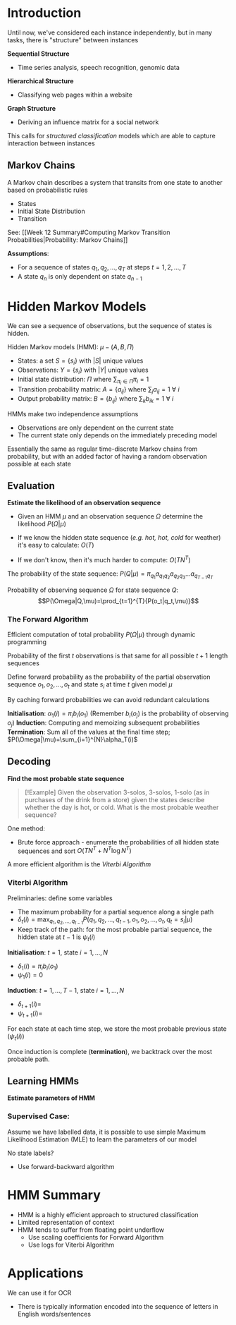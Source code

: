
# Introduction

Until now, we've considered each instance independently, but in many tasks, there is "structure" between instances

**Sequential Structure**
- Time series analysis, speech recognition, genomic data

**Hierarchical Structure**
- Classifying web pages within a website

**Graph Structure**
- Deriving an influence matrix for a social network

This calls for *structured classification* models which are able to capture interaction between instances

## Markov Chains
A Markov chain describes a system that transits from one state to another based on probabilistic rules
- States
- Initial State Distribution
- Transition

See: [[Week 12 Summary#Computing Markov Transition Probabilities|Probability: Markov Chains]]

**Assumptions**:
- For a sequence of states $q_1, q_2,..., q_T$ at steps $t=1,2,...,T$
- A state $q_n$ is only dependent on state $q_{n-1}$

# Hidden Markov Models

We can see a sequence of observations, but the sequence of states is hidden.

Hidden Markov models (HMM): $\mu - (A,B,\Pi)$
- States: a set $S = \{s_i\}$ with $|S|$ unique values
- Observations: $Y = \{s_i\}$ with $|Y|$ unique values
- Initial state distribution: $\Pi \text{ where } \sum_{\pi_{i}\in\Pi}\pi_i = 1$
- Transition probability matrix: $A = \{a_{ij}\} \text{ where } \sum_{j}a_{ij} = 1 \ \forall \ i$
- Output probability matrix: $B = \{b_{ij}\} \text{ where } \sum_{k}b_{ik} = 1 \ \forall \ i$

HMMs make two independence assumptions
- Observations are only dependent on the current state
- The current state only depends on the immediately preceding model

Essentially the same as regular time-discrete Markov chains from probability, but with an added factor of having a random observation possible at each state

## Evaluation
**Estimate the likelihood of an observation sequence**
- Given an HMM $\mu$ and an observation sequence $\Omega$ determine the likelihood $P(\Omega|\mu)$

- If we know the hidden state sequence (*e.g. hot, hot, cold* for weather) it's easy to calculate: $O(T)$
- If we don't know, then it's much harder to compute: $O(TN^T)$

The probability of the state sequence:
$P(Q|\mu)=\pi_{q_1}a_{q_1q_2}a_{q_2q_3}...a_{q_{T-1}q_T}$

Probability of observing sequence $\Omega$ for state sequence $Q$:
$$P(\Omega|Q,\mu)=\prod_{t=1}^{T}{P(o_t|q_t,\mu)}$$
### The Forward Algorithm
Efficient computation of total probability $P(\Omega|\mu)$ through dynamic programming

Probability of the first $t$ observations is that same for all possible $t+1$ length sequences

Define forward probability as the probability of the partial observation sequence $o_1, o_2,...,o_t$ and state $s_i$ at time $t$ given model $\mu$

By caching forward probabilities we can avoid redundant calculations

**Initialisation**: $\alpha_{1}(i) = \pi_ib_i(o_1)$ (Remember $b_i(o_j)$ is the probability of observing $o_j$)
**Induction**: Computing and memoizing subsequent probabilities
**Termination**: Sum all of the values at the final time step; $P(\Omega|\mu)=\sum_{i=1}^{N}\alpha_T(i)$


## Decoding
**Find the most probable state sequence**

>[!Example]
>Given the observation 3-solos, 3-solos, 1-solo (as in purchases of the drink from a store) given the states describe whether the day is hot, or cold. What is the most probable weather sequence?

One method:
- Brute force approach - enumerate the probabilities of all hidden state sequences and sort $O(TN^T + N^T\log N^T)$

A more efficient algorithm is the *Viterbi Algorithm*

### Viterbi Algorithm
Preliminaries: define some variables
- The maximum probability for a partial sequence along a single path
- $\delta_t(i)=\max_{q_1,q_2,...,q_{t-1}}P(q_1,q_2,...,q_{t-1},o_1,o_2,...,o_t,q_t=s_i|\mu)$
- Keep track of the path: for the most probable partial sequence, the hidden state at $t-1$ is $\psi_{t}(i)$

**Initialisation**: $t=1$, state $i=1,...,N$
- $\delta_1(i)=\pi_ib_i(o_1)$
- $\psi_1(i)=0$

**Induction**: $t=1,...,T-1$, state $i=1,...,N$
- $\delta_{t+1}(i) =$
- $\psi_{t+1}(i) =$

For each state at each time step, we store the most probable previous state ($\psi_{t}(i)$)

Once induction is complete (**termination**), we backtrack over the most probable path.

## Learning HMMs
**Estimate parameters of HMM**


### Supervised Case:
Assume we have labelled data, it is possible to use simple Maximum Likelihood Estimation (MLE) to learn the parameters of our model

No state labels?
- Use forward-backward algorithm


# HMM Summary
- HMM is a highly efficient approach to structured classification
- Limited representation of context
- HMM tends to suffer from floating point underflow
	- Use scaling coefficients for Forward Algorithm
	- Use logs for Viterbi Algorithm
# Applications

We can use it for OCR
- There is typically information encoded into the sequence of letters in English words/sentences

